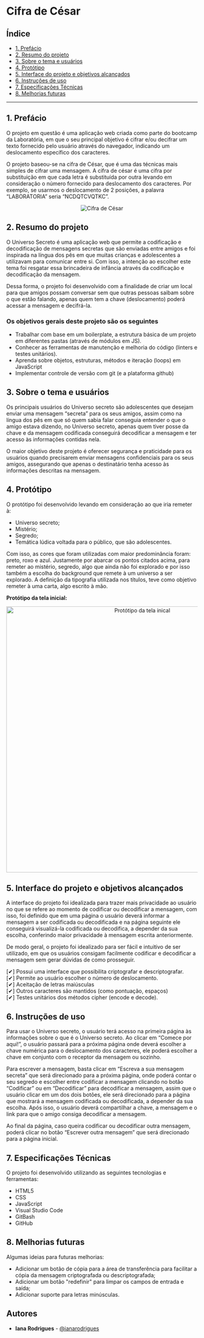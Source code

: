# Cifra de César

## Índice

- [1. Prefácio](#1-prefácio)
- [2. Resumo do projeto](#2-resumo-do-projeto)
- [3. Sobre o tema e usuários](#3-sobre-o-tema-e-usuários)
- [4. Protótipo](#4-protótipo)
- [5. Interface do projeto e objetivos alcançados](#5-interface-do-projeto-e-objetivos-alcançados)
- [6. Instruções de uso](#6-instruções-de-uso)
- [7. Especificações Técnicas](#7-especificações-técnicas)
- [8. Melhorias futuras](#8-melhorias-futuras)

---

## 1. Prefácio

O projeto em questão é uma aplicação web criada como parte do bootcamp da Laboratória, em que o seu principal objetivo é cifrar e/ou decifrar um texto fornecido pelo usuário através do navegador, indicando um deslocamento específico dos caracteres.

O projeto baseou-se na cifra de César, que é uma das técnicas mais simples de cifrar uma mensagem. A cifra de césar é uma cifra por substituição em que cada letra é substituída por outra levando em consideração o número fornecido para deslocamento dos caracteres. Por exemplo, se usarmos o deslocamento de 2 posições, a palavra “LABORATORIA” seria “NCDQTCVQTKC”.

<p align="center">
<img src="thumb.png" alt="Cifra de César" />
</p>

## 2. Resumo do projeto

O Universo Secreto é uma aplicação web que permite a codificação e decodificação de mensagens secretas que são enviadas entre amigos e foi inspirada na língua dos pês em que muitas crianças e adolescentes a utilizavam para comunicar entre si. Com isso, a intenção ao escolher este tema foi resgatar essa brincadeira de infância através da codificação e decodificação da mensagem.

Dessa forma, o projeto foi desenvolvido com a finalidade de criar um local para que amigos possam conversar sem que outras pessoas saibam sobre o que estão falando, apenas quem tem a chave (deslocamento) poderá acessar a mensagem e decifrá-la.

### Os objetivos gerais deste projeto são os seguintes

- Trabalhar com base em um boilerplate, a estrutura básica de um projeto em diferentes
  pastas (através de módulos em JS).
- Conhecer as ferramentas de manutenção e melhoria do código (linters e testes
  unitários).
- Aprenda sobre objetos, estruturas, métodos e iteração (loops) em JavaScript
- Implementar controle de versão com git (e a plataforma github)

## 3. Sobre o tema e usuários

Os principais usuários do Universo secreto são adolescentes que desejam enviar uma mensagem “secreta” para os seus amigos, assim como na língua dos pês em que só quem sabia falar conseguia entender o que o amigo estava dizendo, no Universo secreto, apenas quem tiver posse da chave e da mensagem codificada conseguirá decodificar a mensagem e ter acesso às informações contidas nela.

O maior objetivo deste projeto é oferecer segurança e praticidade para os usuários quando precisarem enviar mensagens confidenciais para os seus amigos, assegurando que apenas o destinatário tenha acesso às informações descritas na mensagem.

## 4. Protótipo

O protótipo foi desenvolvido levando em consideração ao que iria remeter à:

- Universo secreto;
- Mistério;
- Segredo;
- Temática lúdica voltada para o público, que são adolescentes.

Com isso, as cores que foram utilizadas com maior predominância foram: preto, roxo e azul. Justamente por abarcar os pontos citados acima, para remeter ao mistério, segredo, algo que ainda não foi explorado e por isso também a escolha do background que remete à um universo a ser explorado. A definição da tipografia utilizada nos títulos, teve como objetivo remeter à uma carta, algo escrito à mão.

**Protótipo da tela inicial:**

<p align="center">
<img src="Página inicial - Comece por aqui.png" width="700px" alt="Protótipo da tela inical" />
</p>

## 5. Interface do projeto e objetivos alcançados

A interface do projeto foi idealizada para trazer mais privacidade ao usuário no que se refere ao momento de codificar ou decodificar a mensagem, com isso, foi definido que em uma página o usuário deverá informar a mensagem a ser codificada ou decodificada e na página seguinte ele conseguirá visualizá-la codificada ou decodifica, a depender da sua escolha, conferindo maior privacidade à mensagem escrita anteriormente.

De modo geral, o projeto foi idealizado para ser fácil e intuitivo de ser utilizado, em que os usuários consigam facilmente codificar e decodificar a mensagem sem gerar dúvidas de como prosseguir.

[✔] Possui uma interface que possibilita criptografar e descriptografar.  
[✔] Permite ao usuário escolher o número de deslocamento.  
[✔] Aceitação de letras maiúsculas  
[✔] Outros caracteres são mantidos (como pontuação, espaços)  
[✔] Testes unitários dos métodos cipher (encode e decode).

## 6. Instruções de uso

Para usar o Universo secreto, o usuário terá acesso na primeira página às informações sobre o que é o Universo secreto. Ao clicar em “Comece por aqui!”, o usuário passará para a próxima página onde deverá escolher a chave numérica para o deslocamento dos caracteres, ele poderá escolher a chave em conjunto com o receptor da mensagem ou sozinho.

Para escrever a mensagem, basta clicar em “Escreva a sua mensagem secreta” que será direcionado para a próxima página, onde poderá contar o seu segredo e escolher entre codificar a mensagem clicando no botão “Codificar” ou em “Decodificar” para decodificar a mensagem, assim que o usuário clicar em um dos dois botões, ele será direcionado para a página que mostrará a mensagem codificada ou decodificada, a depender da sua escolha. Após isso, o usuário deverá compartilhar a chave, a mensagem e o link para que o amigo consiga decodificar a mensagem.

Ao final da página, caso queira codificar ou decodificar outra mensagem, poderá clicar no botão “Escrever outra mensagem” que será direcionado para a página inicial.

## 7. Especificações Técnicas

O projeto foi desenvolvido utilizando as seguintes tecnologias e ferramentas:

- HTML5
- CSS
- JavaScript
- Visual Studio Code
- GitBash
- GitHub

## 8. Melhorias futuras

Algumas ideias para futuras melhorias:

- Adicionar um botão de cópia para a área de transferência para facilitar a cópia da mensagem criptografada ou descriptografada;
- Adicionar um botão "redefinir" para limpar os campos de entrada e saída;
- Adicionar suporte para letras minúsculas.

## Autores

- **Iana Rodrigues** - <a href="https://github.com/ianarodrigues"> @ianarodrigues</a>
